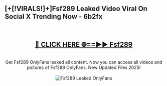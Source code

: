 <h2>[+[!VIRALS!]+]Fsf289 Leaked Video Viral On Social X Trending Now - 6b2fx</h2>
<br>
<div align="center">
<h2><a href="https://libra.edu.pl?Fsf289" rel="nofollow">🔴 CLICK HERE 🌐==►► Fsf289</a></h2>
<br>
Get Fsf289 OnlyFans leaked all content. Now you can access all videos and pictures of Fsf289 OnlyFans. New Updated Files 2025!
<br>
<br>
<a href="https://libra.edu.pl?Fsf289" rel="nofollow" data-target="animated-image.originalLink"><img src="https://i.ibb.co.com/WyWwxjT/player-gif2.gif" alt="Fsf289 Leaked OnlyFans" style="max-width: 100%; display: inline-block;" data-target="animated-image.originalImage"></a>
</div>
<br>